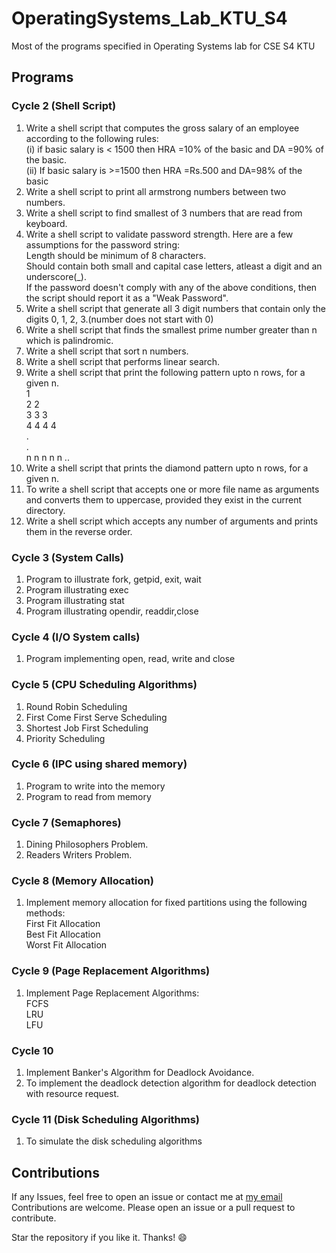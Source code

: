 # OperatingSystems_Lab_KTU_S4
 Most of the programs specified in Operating Systems lab for CSE S4 KTU

## Programs

### Cycle 2 (Shell Script)
1. Write a shell script that computes the gross salary of an employee according to the following rules:<br />   (i) if basic salary is < 1500 then HRA =10% of the basic and DA =90% of the basic.<br />   (ii) If basic salary is >=1500 then HRA =Rs.500 and DA=98% of the basic
2. Write a shell script to print all armstrong numbers between two numbers.
3. Write a shell script to find smallest of 3 numbers that are read from keyboard.
4. Write a shell script to validate password strength. Here are a few assumptions for the password string:<br />   Length should be minimum of 8 characters.<br />   Should contain both small and capital case letters, atleast a digit and an underscore(_).<br />   If the password doesn't comply with any of the above conditions, then the script should report it as a "Weak Password".
5. Write a shell script that generate all 3 digit numbers that contain only the digits 0, 1, 2, 3.(number does not start with 0)
6. Write a shell script that finds the smallest prime number greater than n which is palindromic.
7. Write a shell script that sort n numbers.
8. Write a shell script that performs linear search.
9. Write a shell script that print the following pattern upto n rows, for a given n.<br />
1<br />
2 2<br />
3 3 3<br />
4 4 4 4<br />
.<br />
.<br />
n n n n n ..<br />
10. Write a shell script that prints the diamond pattern upto n rows, for a given n.
11. To write a shell script that accepts one or more file name as arguments and converts them to uppercase, provided they exist in the current directory.
12. Write a shell script which accepts any number of arguments and prints them in the reverse order.

### Cycle 3 (System Calls)
1. Program to illustrate fork, getpid, exit, wait
2. Program illustrating exec
3. Program illustrating stat
4. Program illustrating opendir, readdir,close

### Cycle 4 (I/O System calls)
1. Program implementing open, read, write and close

### Cycle 5 (CPU Scheduling Algorithms)
1. Round Robin Scheduling
2. First Come First Serve Scheduling
3. Shortest Job First Scheduling
4. Priority Scheduling

### Cycle 6 (IPC using shared memory)
1. Program to write into the memory
2. Program to read from memory

### Cycle 7 (Semaphores)
1. Dining Philosophers Problem.
2. Readers Writers Problem.

### Cycle 8 (Memory Allocation)
1. Implement memory allocation for fixed partitions using the following methods:<br />   First Fit Allocation<br />   Best Fit Allocation<br />   Worst Fit Allocation

### Cycle 9 (Page Replacement Algorithms)
1. Implement Page Replacement Algorithms:<br />   FCFS<br />   LRU<br />   LFU

### Cycle 10
1. Implement Banker's Algorithm for Deadlock Avoidance.
2. To implement the deadlock detection algorithm for deadlock detection with resource request.

### Cycle 11 (Disk Scheduling Algorithms)
1. To simulate the disk scheduling algorithms

## Contributions
If any Issues, feel free to open an issue or contact me at [my email](mailto:ashiqar2002@gmail.com)
<br />Contributions are welcome. Please open an issue or a pull request to contribute.

Star the repository if you like it. Thanks! :smile:
